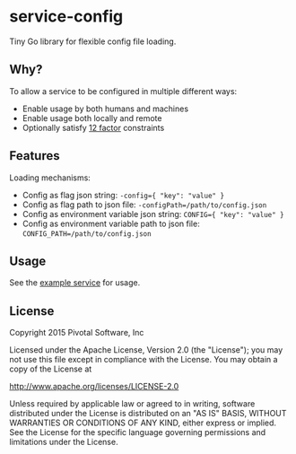 # service-config

Tiny Go library for flexible config file loading.

## Why?

To allow a service to be configured in multiple different ways:
- Enable usage by both humans and machines
- Enable usage both locally and remote
- Optionally satisfy [12 factor](http://12factor.net/) constraints

## Features

Loading mechanisms:
- Config as flag json string: `-config={ "key": "value" }`
- Config as flag path to json file: `-configPath=/path/to/config.json`
- Config as environment variable json string: `CONFIG={ "key": "value" }`
- Config as environment variable path to json file: `CONFIG_PATH=/path/to/config.json`

## Usage

See the [example service](examples/test_service.go) for usage.

## License

Copyright 2015 Pivotal Software, Inc

Licensed under the Apache License, Version 2.0 (the "License");
you may not use this file except in compliance with the License.
You may obtain a copy of the License at

   http://www.apache.org/licenses/LICENSE-2.0

Unless required by applicable law or agreed to in writing, software
distributed under the License is distributed on an "AS IS" BASIS,
WITHOUT WARRANTIES OR CONDITIONS OF ANY KIND, either express or implied.
See the License for the specific language governing permissions and
limitations under the License.
